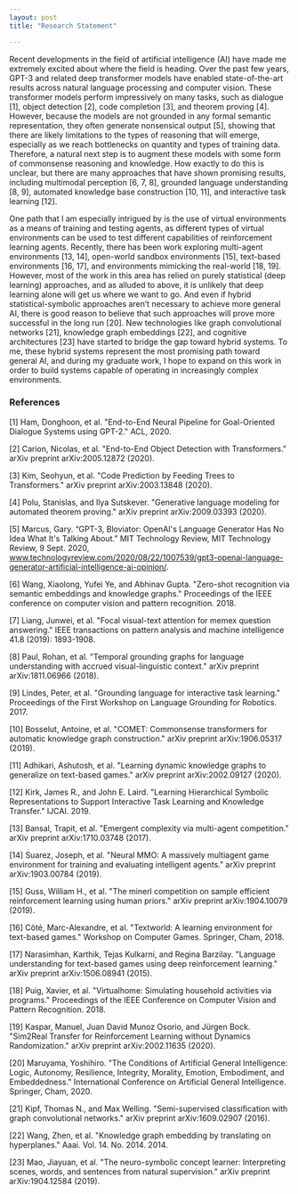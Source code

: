 ```yaml
---
layout: post
title: "Research Statement"

---
```


Recent developments in the field of artificial intelligence (AI) have made me extremely excited about where the field is heading. Over the past few years, GPT-3 and related deep transformer models have enabled state-of-the-art results across natural language processing and computer vision. These transformer models perform impressively on many tasks, such as dialogue [1], object detection [2], code completion [3], and theorem proving [4]. However, because the models are not grounded in any formal semantic representation, they often generate nonsensical output [5], showing that there are likely limitations to the types of reasoning that will emerge, especially as we reach bottlenecks on quantity and types of training data. Therefore, a natural next step is to augment these models with some form of commonsense reasoning and knowledge. How exactly to do this is unclear, but there are many approaches that have shown promising results, including multimodal perception [6, 7, 8], grounded language understanding [8, 9], automated knowledge base construction [10, 11], and interactive task learning [12].

One path that I am especially intrigued by is the use of virtual environments as a means of training and testing agents, as different types of virtual environments can be used to test different capabilities of reinforcement learning agents. Recently, there has been work exploring multi-agent environments [13, 14], open-world sandbox environments [15], text-based environments [16, 17], and environments mimicking the real-world [18, 19]. However, most of the work in this area has relied on purely statistical (deep learning) approaches, and as alluded to above, it is unlikely that deep learning alone will get us where we want to go. And even if hybrid statistical-symbolic approaches aren’t necessary to achieve more general AI, there is good reason to believe that such approaches will prove more successful in the long run [20]. New technologies like graph convolutional networks [21], knowledge graph embeddings [22], and cognitive architectures [23] have started to bridge the gap toward hybrid systems. To me, these hybrid systems represent the most promising path toward general AI, and during my graduate work, I hope to expand on this work in order to build systems capable of operating in increasingly complex environments.


### References

[1] Ham, Donghoon, et al. "End-to-End Neural Pipeline for Goal-Oriented Dialogue Systems using GPT-2." ACL, 2020.

[2] Carion, Nicolas, et al. "End-to-End Object Detection with Transformers." arXiv preprint arXiv:2005.12872 (2020).

[3] Kim, Seohyun, et al. "Code Prediction by Feeding Trees to Transformers." arXiv preprint arXiv:2003.13848 (2020).

[4] Polu, Stanislas, and Ilya Sutskever. "Generative language modeling for automated theorem proving." arXiv preprint arXiv:2009.03393 (2020).

[5] Marcus, Gary. “GPT-3, Bloviator: OpenAI's Language Generator Has No Idea What It's Talking About.” MIT Technology Review, MIT Technology Review, 9 Sept. 2020, www.technologyreview.com/2020/08/22/1007539/gpt3-openai-language-generator-artificial-intelligence-ai-opinion/.

[6] Wang, Xiaolong, Yufei Ye, and Abhinav Gupta. "Zero-shot recognition via semantic embeddings and knowledge graphs." Proceedings of the IEEE conference on computer vision and pattern recognition. 2018.

[7] Liang, Junwei, et al. "Focal visual-text attention for memex question answering." IEEE transactions on pattern analysis and machine intelligence 41.8 (2019): 1893-1908.

[8] Paul, Rohan, et al. "Temporal grounding graphs for language understanding with accrued visual-linguistic context." arXiv preprint arXiv:1811.06966 (2018).

[9] Lindes, Peter, et al. "Grounding language for interactive task learning." Proceedings of the First Workshop on Language Grounding for Robotics. 2017.

[10] Bosselut, Antoine, et al. "COMET: Commonsense transformers for automatic knowledge graph construction." arXiv preprint arXiv:1906.05317 (2019).

[11] Adhikari, Ashutosh, et al. "Learning dynamic knowledge graphs to generalize on text-based games." arXiv preprint arXiv:2002.09127 (2020).

[12] Kirk, James R., and John E. Laird. "Learning Hierarchical Symbolic Representations to Support Interactive Task Learning and Knowledge Transfer." IJCAI. 2019.

[13] Bansal, Trapit, et al. "Emergent complexity via multi-agent competition." arXiv preprint arXiv:1710.03748 (2017).

[14] Suarez, Joseph, et al. "Neural MMO: A massively multiagent game environment for training and evaluating intelligent agents." arXiv preprint arXiv:1903.00784 (2019).

[15] Guss, William H., et al. "The minerl competition on sample efficient reinforcement learning using human priors." arXiv preprint arXiv:1904.10079 (2019).

[16] Côté, Marc-Alexandre, et al. "Textworld: A learning environment for text-based games." Workshop on Computer Games. Springer, Cham, 2018.

[17] Narasimhan, Karthik, Tejas Kulkarni, and Regina Barzilay. "Language understanding for text-based games using deep reinforcement learning." arXiv preprint arXiv:1506.08941 (2015).

[18] Puig, Xavier, et al. "Virtualhome: Simulating household activities via programs." Proceedings of the IEEE Conference on Computer Vision and Pattern Recognition. 2018.

[19] Kaspar, Manuel, Juan David Munoz Osorio, and Jürgen Bock. "Sim2Real Transfer for Reinforcement Learning without Dynamics Randomization." arXiv preprint arXiv:2002.11635 (2020).

[20] Maruyama, Yoshihiro. "The Conditions of Artificial General Intelligence: Logic, Autonomy, Resilience, Integrity, Morality, Emotion, Embodiment, and Embeddedness." International Conference on Artificial General Intelligence. Springer, Cham, 2020.

[21] Kipf, Thomas N., and Max Welling. "Semi-supervised classification with graph convolutional networks." arXiv preprint arXiv:1609.02907 (2016).

[22] Wang, Zhen, et al. "Knowledge graph embedding by translating on hyperplanes." Aaai. Vol. 14. No. 2014. 2014.

[23] Mao, Jiayuan, et al. "The neuro-symbolic concept learner: Interpreting scenes, words, and sentences from natural supervision." arXiv preprint arXiv:1904.12584 (2019).
